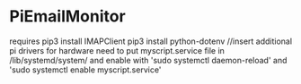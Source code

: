 # PiEmailMonitor
requires
pip3 install IMAPClient
pip3 install python-dotenv
//insert additional pi drivers for hardware
need to put myscript.service file in /lib/systemd/system/
and enable with 'sudo systemctl daemon-reload'
and 'sudo systemctl enable myscript.service'
